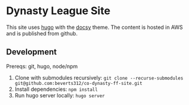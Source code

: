 # Dynasty League Site

This site uses [hugo](https://gohugo.io/) with the [docsy](https://docsy.dev) theme.
The content is hosted in AWS and is published from github.

## Development

Prereqs: git, hugo, node/npm

1. Clone with submodules recursively: `git clone --recurse-submodules git@github.com:beverts312/co-dynasty-ff-site.git`
2. Install dependencies: `npm install`
3. Run hugo server locally: `hugo server`